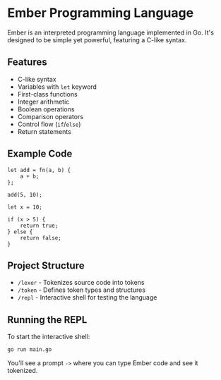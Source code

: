 # Ember Programming Language

Ember is an interpreted programming language implemented in Go. It's designed to be simple yet powerful, featuring a C-like syntax.

## Features

- C-like syntax
- Variables with `let` keyword
- First-class functions
- Integer arithmetic
- Boolean operations
- Comparison operators
- Control flow (`if`/`else`)
- Return statements

## Example Code

```
let add = fn(a, b) {
    a + b;
};

add(5, 10);

let x = 10;

if (x > 5) {
    return true;
} else {
    return false;
}
```

## Project Structure

- `/lexer` - Tokenizes source code into tokens
- `/token` - Defines token types and structures
- `/repl` - Interactive shell for testing the language

## Running the REPL

To start the interactive shell:

```bash
go run main.go
```

You'll see a prompt `->` where you can type Ember code and see it tokenized.
